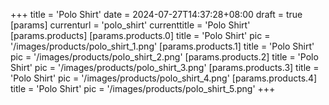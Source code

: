 +++
title = 'Polo Shirt'
date = 2024-07-27T14:37:28+08:00
draft = true
[params]
  currenturl = 'polo_shirt'
  currenttitle = 'Polo Shirt'
  [params.products]
    [params.products.0]
      title = 'Polo Shirt'
      pic = '/images/products/polo_shirt_1.png'
    [params.products.1]
      title = 'Polo Shirt'
      pic = '/images/products/polo_shirt_2.png'
    [params.products.2]
      title = 'Polo Shirt'
      pic = '/images/products/polo_shirt_3.png'
    [params.products.3]
      title = 'Polo Shirt'
      pic = '/images/products/polo_shirt_4.png'
    [params.products.4]
      title = 'Polo Shirt'
      pic = '/images/products/polo_shirt_5.png'
+++
